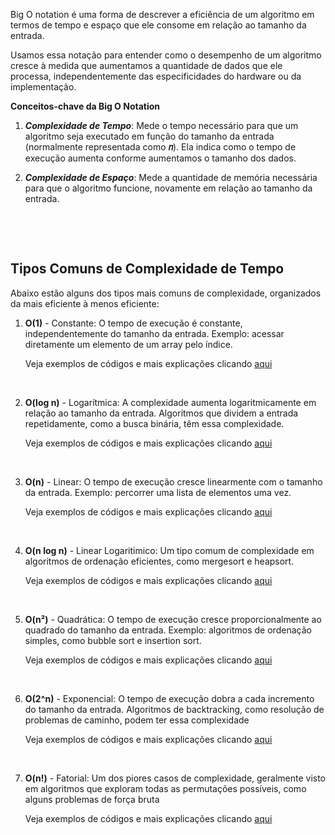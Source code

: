 Big O notation é uma forma de descrever a eficiência de um algoritmo em termos de tempo e espaço que ele consome em relação ao tamanho da entrada.

Usamos essa notação para entender como o desempenho de um algoritmo cresce à medida que aumentamos a quantidade de dados que ele processa, independentemente das especificidades do hardware ou da implementação.

**Conceitos-chave da Big O Notation**

1. **_Complexidade de Tempo_**: Mede o tempo necessário para que um algoritmo seja executado em função do tamanho da entrada (normalmente representada como **𝑛**). Ela indica como o tempo de execução aumenta conforme aumentamos o tamanho dos dados.

2. **_Complexidade de Espaço_**: Mede a quantidade de memória necessária para que o algoritmo funcione, novamente em relação ao tamanho da entrada.

&nbsp;

&nbsp;

## Tipos Comuns de Complexidade de Tempo

Abaixo estão alguns dos tipos mais comuns de complexidade, organizados da mais eficiente à menos eficiente:

1. **O(1)** - Constante: O tempo de execução é constante, independentemente do tamanho da entrada. Exemplo: acessar diretamente um elemento de um array pelo índice.

   Veja exemplos de códigos e mais explicações clicando [aqui](</src/big O/O(1).ts>)

&nbsp;

2. **O(log n)** - Logarítmica: A complexidade aumenta logaritmicamente em relação ao tamanho da entrada. Algoritmos que dividem a entrada repetidamente, como a busca binária, têm essa complexidade.

   Veja exemplos de códigos e mais explicações clicando [aqui](</src/big O/O(log n).ts>)

&nbsp;

3. **O(n)** - Linear: O tempo de execução cresce linearmente com o tamanho da entrada. Exemplo: percorrer uma lista de elementos uma vez.

   Veja exemplos de códigos e mais explicações clicando [aqui](</src/big O/O(n).ts>)

&nbsp;

4.  **O(n log n)** - Linear Logaritimico: Um tipo comum de complexidade em algoritmos de ordenação eficientes, como mergesort e heapsort.

    Veja exemplos de códigos e mais explicações clicando [aqui](</src/big O/O(n log n).ts>)

&nbsp;

5.  **O(n²)** - Quadrática: O tempo de execução cresce proporcionalmente ao quadrado do tamanho da entrada. Exemplo: algoritmos de ordenação simples, como bubble sort e insertion sort.

    Veja exemplos de códigos e mais explicações clicando [aqui](</src/big O/O(n²).ts>)

&nbsp;

6. **O(2^n)** - Exponencial: O tempo de execução dobra a cada incremento do tamanho da entrada. Algoritmos de backtracking, como resolução de problemas de caminho, podem ter essa complexidade

   Veja exemplos de códigos e mais explicações clicando [aqui](</src/big O/O(2^n).ts>)

&nbsp;

7. **O(n!)** - Fatorial: Um dos piores casos de complexidade, geralmente visto em algoritmos que exploram todas as permutações possíveis, como alguns problemas de força bruta

   Veja exemplos de códigos e mais explicações clicando [aqui](</src/big O/O(n!).ts>)

&nbsp;
